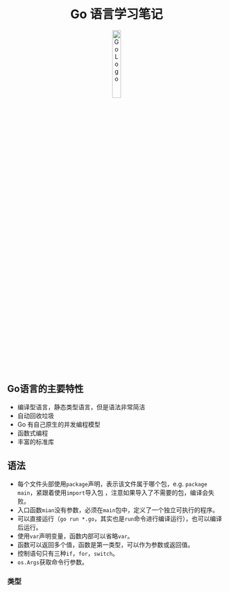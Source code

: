 <h1 align="center">
  Go 语言学习笔记
</h1>

<p align="center">
  <a href="https://github.com/golang/go">
    <img alt="Go Logo" src="https://upload.wikimedia.org/wikipedia/commons/2/23/Go_Logo_Aqua.svg" width="20%" height="">
  </a>
</p>



## Go语言的主要特性
- 编译型语言，静态类型语言，但是语法非常简洁
- 自动回收垃圾
- Go 有自己原生的并发编程模型
- 函数式编程
- 丰富的标准库

## 语法
- 每个文件头部使用`package`声明，表示该文件属于哪个包，e.g. `package main`，紧跟着使用`import`导入包
，注意如果导入了不需要的包，编译会失败。
- 入口函数`mian`没有参数，必须在`main`包中，定义了一个独立可执行的程序。
- 可以直接运行（`go run *.go`，其实也是`run`命令进行编译运行），也可以编译后运行。
- 使用`var`声明变量，函数内部可以省略`var`。
- 函数可以返回多个值，函数是第一类型，可以作为参数或返回值。
- 控制语句只有三种`if`，`for`，`switch`。
- `os.Args`获取命令行参数。

### 类型
